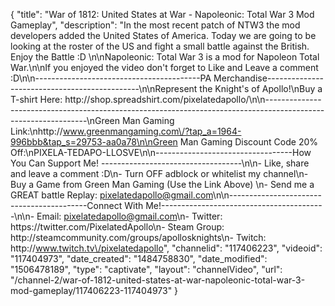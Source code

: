 {
    "title": "War of 1812: United States at War - Napoleonic: Total War 3 Mod Gameplay",
    "description": "In the most recent patch of NTW3 the mod developers added the United States of America.  Today we are going to be looking at the roster of the US and fight a small battle against the British.  Enjoy the Battle :D \n\nNapoleonic: Total War 3 is a mod for Napoleon Total War.\n\nIf you enjoyed the video don't forget to Like and Leave a comment :D\n\n-----------------------------------------PA Merchandise----------------------------------------------\n\nRepresent the Knight's of Apollo!\nBuy a T-shirt Here: http:\/\/shop.spreadshirt.com\/pixelatedapollo\/\n\n---------------------------------------------------------------------------------------------------------------\nGreen Man Gaming Link:\nhttp:\/\/www.greenmangaming.com\/?tap_a=1964-996bbb&tap_s=29753-aa0a78\n\nGreen Man Gaming Discount Code 20% Off:\nPIXELA-TEDAPO-LLOSVE\n\n----------------------------------How You Can Support Me! -----------------------------------\n\n- Like, share and leave a comment :D\n- Turn OFF adblock or whitelist my channel\n- Buy a Game from Green Man Gaming (Use the Link Above) \n- Send me a GREAT battle Replay: pixelatedapollo@gmail.com\n\n------------------------------------------Connect With Me!-----------------------------------------\n\n- Email: pixelatedapollo@gmail.com\n- Twitter: https:\/\/twitter.com\/PixelatedApollo\n- Steam Group:  http:\/\/steamcommunity.com\/groups\/apollosknights\n- Twitch: http:\/\/www.twitch.tv\/pixelatedapollo",
    "channelid": "117406223",
    "videoid": "117404973",
    "date_created": "1484758830",
    "date_modified": "1506478189",
    "type": "captivate",
    "layout": "channelVideo",
    "url": "\/channel-2\/war-of-1812-united-states-at-war-napoleonic-total-war-3-mod-gameplay\/117406223-117404973"
}